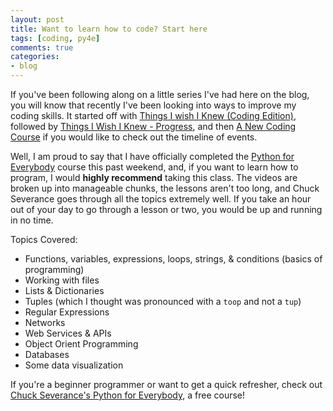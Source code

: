 ```yaml
---
layout: post
title: Want to learn how to code? Start here
tags: [coding, py4e]
comments: true
categories:
- blog
---
```


If you've been following along on a little series I've had here on the blog, you will know that recently I've been looking into ways to improve my coding skills. It started off with [Things I wish I Knew (Coding Edition)](/blog/2018/03/21/things-i-wish-i-knew), followed by [Things I Wish I Knew - Progress](/blog/2018/03/22/coding-course-updates), and then [A New Coding Course](/blog/2018/03/23/py4e) if you would like to check out the timeline of events.

Well, I am proud to say that I have officially completed the [Python for Everybody](https://www.py4e.com/) course this past weekend, and, if you want to learn how to program, I would **highly recommend** taking this class. The videos are broken up into manageable chunks, the lessons aren't too long, and Chuck Severance goes through all the topics extremely well. If you take an hour out of your day to go through a lesson or two, you would be up and running in no time. 

Topics Covered:
- Functions, variables, expressions, loops, strings, & conditions (basics of programming)
- Working with files
- Lists & Dictionaries
- Tuples (which I thought was pronounced with a `toop` and not a `tup`)
- Regular Expressions
- Networks
- Web Services & APIs
- Object Orient Programming
- Databases
- Some data visualization

If you're a beginner programmer or want to get a quick refresher, check out [Chuck Severance's Python for Everybody](https://www.py4e.com/), a free course!

